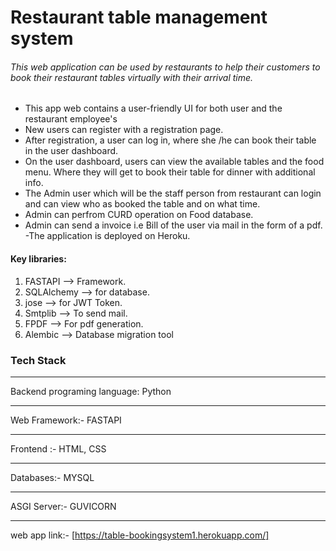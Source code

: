 # Restaurant table management system
###### This web application can be used by restaurants to help their customers to book their restaurant tables virtually with their arrival time. 

- This app web contains a user-friendly UI for both user and the restaurant employee's
- New users can register with a registration page.
- After registration, a user can log in, where she /he can book their table in the user dashboard.
- On the user dashboard, users can view the available tables and the food menu.  Where they will get to book their table for dinner with additional info.
- The Admin user which will be the staff person from restaurant can login and can view who as booked the table and on what time.
- Admin can perfrom CURD operation on Food database.
- Admin can send a invoice i.e Bill of the user via mail in the form of a pdf.
-The application is deployed on Heroku.

#### Key libraries:
1. FASTAPI --> Framework.
2. SQLAlchemy --> for database.
3. jose --> for JWT Token.
4. Smtplib --> To send mail.
5. FPDF --> For pdf generation.
6. Alembic --> Database migration tool

### Tech Stack
***
Backend programing language: Python
***
Web Framework:- FASTAPI
***
Frontend :- HTML, CSS
***
Databases:- MYSQL
***
ASGI Server:- GUVICORN 
***
web app link:- [https://table-bookingsystem1.herokuapp.com/]


